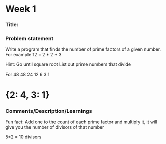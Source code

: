 # Week 1

### Title: 

### Problem statement
Write a program that finds the number of prime factors of a given number.
For example
12 = 2 * 2 * 3

Hint: Go until square root
List out prime numbers that divide

For 48
48
24
12
6
3
1

# {2: 4, 3: 1}

### Comments/Description/Learnings
Fun fact: Add one to the count of each prime factor and multiply it, it will give you the number of divisors of that number

5*2 =  10 divisors
